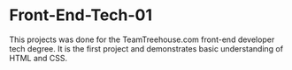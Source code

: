 # Front-End-Tech-01
 
This projects was done for the TeamTreehouse.com front-end developer tech degree. It is the first project and demonstrates basic understanding of HTML and CSS.
